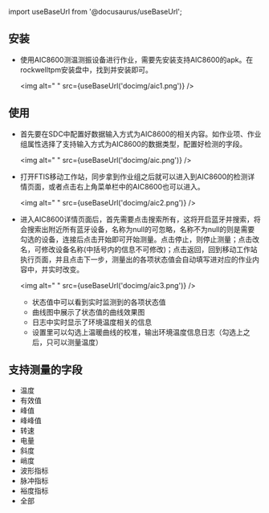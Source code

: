 
import useBaseUrl from '@docusaurus/useBaseUrl';

## 安装

* 使用AIC8600测温测振设备进行作业，需要先安装支持AIC8600的apk。在rockwelltpm安装盘中，找到并安装即可。

  <img alt=" " src={useBaseUrl('docimg/aic1.png')} />

## 使用

* 首先要在SDC中配置好数据输入方式为AIC8600的相关内容。如作业项、作业组属性选择了支持输入方式为AIC8600的数据类型，配置好检测的字段。

  <img alt=" " src={useBaseUrl('docimg/aic.png')} />

* 打开FTIS移动工作站，同步拿到作业组之后就可以进入到AIC8600的检测详情页面，或者点击右上角菜单栏中的AIC8600也可以进入。

  <img alt=" " src={useBaseUrl('docimg/aic2.png')} />

* 进入AIC8600详情页面后，首先需要点击搜索所有，这将开启蓝牙并搜索，将会搜索出附近所有蓝牙设备，名称为null的可忽略，名称不为null的则是需要勾选的设备，连接后点击开始即可开始测量。点击停止，则停止测量；点击改名，可修改设备名称(中括号内的信息不可修改)；点击返回，回到移动工作站执行页面，并且点击下一步，测量出的各项状态值会自动填写进对应的作业内容中，并实时改变。

  <img alt=" " src={useBaseUrl('docimg/aic3.png')} />

  * 状态值中可以看到实时监测到的各项状态值
  * 曲线图中展示了状态值的曲线效果图
  * 日志中实时显示了环境温度相关的信息
  * 设置里可以勾选上温暖曲线的校准，输出环境温度信息日志（勾选上之后，只可以测量温度）

## 支持测量的字段

* 温度
* 有效值
* 峰值
* 峰峰值
* 转速
* 电量
* 斜度
* 峭度
* 波形指标
* 脉冲指标
* 裕度指标
* 全部
